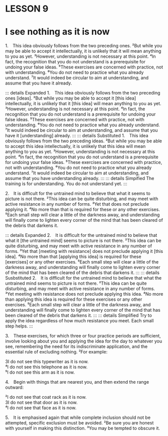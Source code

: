 # LESSON 9

# I see nothing as it is now

<a name=w-pi-9-1></a>1.&emsp;This idea obviously follows from the two preceding ones. ²But while you may be able to accept it intellectually, it is unlikely that it will mean anything to you as yet. ³However, understanding is not necessary at this point. ⁴In fact, the recognition that you do not understand is a prerequisite for undoing your false ideas. ⁵These exercises are concerned with practice, not with understanding. ⁶You do not need to practice what you already understand. ⁷It would indeed be circular to aim at understanding, and assume that you have it already.


::: details Expanded
1.&emsp;This idea obviously follows from the two preceding ones [ideas]. ²But while you may be able to accept it [this idea] intellectually, it is unlikely that it [this idea] will mean anything to you as yet. ³However, understanding is not necessary at this point. ⁴In fact, the recognition that you do not understand is a prerequisite for undoing your false ideas. ⁵These exercises are concerned with practice, not with understanding. ⁶You do not need to practice what you already understand. ⁷It would indeed be circular to aim at understanding, and assume that you have it [understanding] already.
:::
::: details Substituted
1.&emsp;This idea obviously follows from the two preceding ideas. ²But while you may be able to accept this idea intellectually, it is unlikely that this idea will mean anything to you as yet. ³However, understanding is not necessary at this point. ⁴In fact, the recognition that you do not understand is a prerequisite for undoing your false ideas. ⁵These exercises are concerned with practice, not with understanding. ⁶You do not need to practice what you already understand. ⁷It would indeed be circular to aim at understanding, and assume that you have understanding already.
:::
::: details Simpified
The training is for understanding. You do not understand yet. 
:::



<a name=w-pi-9-2></a>2.&emsp;It is difficult for the untrained mind to believe that what it seems to picture is not there. ²This idea can be quite disturbing, and may meet with active resistance in any number of forms. ³Yet that does not preclude applying it. ⁴No more than that is required for these or any other exercises. ⁵Each small step will clear a little of the darkness away, and understanding will finally come to lighten every corner of the mind that has been cleared of the debris that darkens it.


::: details Expanded
2.&emsp;It is difficult for the untrained mind to believe that what it [the untrained mind] seems to picture is not there. ²This idea can be quite disturbing, and may meet with active resistance in any number of forms. ³Yet that [meeting with resistance] does not preclude applying it [this idea]. ⁴No more than that [applying this idea] is required for these [exercises] or any other exercises. ⁵Each small step will clear a little of the darkness away, and understanding will finally come to lighten every corner of the mind that has been cleared of the debris that darkens it.
:::
::: details Susbstituted
2.&emsp;It is difficult for the untrained mind to believe that what the untrained mind seems to picture is not there. ²This idea can be quite disturbing, and may meet with active resistance in any number of forms. ³Yet meeting with resistance does not preclude applying this idea. ⁴No more than applying this idea is required for these exercises or any other exercises. ⁵Each small step will clear a little of the darkness away, and understanding will finally come to lighten every corner of the mind that has been cleared of the debris that darkens it.
:::
::: details Simplified
Try to apply the idea regardless of how much resistance you meet. Each small step helps.
:::


<a name=w-pi-9-3></a>3.&emsp;These exercises, for which three or four practice periods are sufficient, involve looking about you and applying the idea for the day to whatever you see, remembering the need for its indiscriminate application, and the essential rule of excluding nothing. ²For example:

<div class="indented italic">

3I do not see this typewriter as it is now.  
⁴I do not see this telephone as it is now.  
⁵I do not see this arm as it is now.

</div>

<a name=w-pi-9-4></a>4.&emsp;Begin with things that are nearest you, and then extend the range outward:

<div class="indented italic">

²I do not see that coat rack as it is now.  
3I do not see that door as it is now.  
⁴I do not see that face as it is now.

</div>

<a name=w-pi-9-5></a>5.&emsp;It is emphasised again that while complete inclusion should not be attempted, specific exclusion must be avoided. ²Be sure you are honest with yourself in making this distinction. ³You may be tempted to obscure it.
